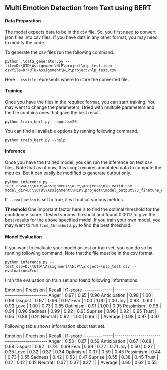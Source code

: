 ## Multi Emotion Detection from Text using BERT ##

#### Data Preparation ####
The model expects data to be in the csv file. So, you first need to convert json files into csv files. If you have data in any other format, you may need to modify the code.

To generate the csv files run the following command.

```
python .\data_generator.py --file=D:\UTD\Assignment\NLP\project\nlp_test.json --csvfile=D:\UTD\Assignment\NLP\project\nlp_test.csv
```

Here ```--csvfile``` represents where to store the converted file.


#### Training ####
Once you have the files in the required format, you can start training. You may want to change the parameters. I tried with multiple parameters and the file contains ones that gave the best result.
```
python train_bert.py --epochs=20
```

You can find all available options by running following command.

```
python train_bert.py --help
```


#### Inference ####
Once you have the trained model, you can run the inference on test csv files. Note that as of now, this script requires annotated data to compute the metrics. But it can easily be modified to generate output only.

```
python inference.py --test_csv=D:\\UTD\\Assignment\\NLP\\project\\nlp_valid.csv --model_dir=D:\\UTD\\Assignment\\NLP\\project\\model_output\\3_finetune_e20
```

If ```--evaluation``` is set to true, it will output various metrics.

**Threshold**
One important factor here is to find the optimal threshold for the confidence score. I tested various threshold and found 0.0017 to give the best results for the above specified model. If you train your own model, you may want to run ```find_threshold.py``` to find the best threshold.

#### Model Evaluation ####

If you want to evaluate your model on test or train set, you can do so by running following command. Note that the file must be in the csv format.

```
python inference.py --test_csv=D:\\UTD\\Assignment\\NLP\\project\\nlp_test.csv --evaluation=True
```

I ran the evaluation on train set and found following informations.


Emotion        | Precision     | Recall     | f1-score
---------------|--------------------------------------------
Anger          | 0.97          | 0.95       | 0.96
Anticipation   | 0.98          | 1.00       | 0.99
Disgust        | 0.97          | 0.96       | 0.97
Fear           | 1.00          | 1.00       | 1.00
Joy            | 0.93          | 0.93       | 0.93
Love           | 1.00          | 0.73       | 0.85
Optimism       | 0.91          | 1.00       | 0.95
Pessimism      | 0.98          | 0.94       | 0.96
Sadness        | 0.99          | 0.92       | 0.95
Suprise        | 0.98          | 0.92       | 0.95
Trust          | 0.95          | 0.88       | 0.91
Neutral        | 0.92          | 1.00       | 0.96
               |               |            |
Average        | 0.98          | 0.97       | 0.97

Following table shows information about test set.

Emotion        | Precision     | Recall     | f1-score
---------------|--------------------------------------------
Anger          | 0.53          | 0.67       | 0.59
Anticipation   | 0.67          | 0.68       | 0.68
Disgust        | 0.62          | 0.78       | 0.69
Fear           | 0.69          | 0.72       | 0.71
Joy            | 0.50          | 0.27       | 0.35
Love           | 0.32          | 0.37       | 0.34
Optimism       | 0.37          | 0.59       | 0.45
Pessimism      | 0.44          | 0.73       | 0.55
Sadness        | 0.42          | 0.53       | 0.47
Suprise        | 0.55          | 0.38       | 0.45
Trust          | 0.12          | 0.12       | 0.12
Neutral        | 0.37          | 0.37       | 0.37
               |               |            |
Average        | 0.60          | 0.62       | 0.55